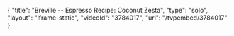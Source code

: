 {
    "title": "Breville -- Espresso Recipe: Coconut Zesta",
    "type": "solo",
    "layout": "iframe-static",
    "videoId": "3784017",
    "url": "\/tvpembed\/3784017"
}